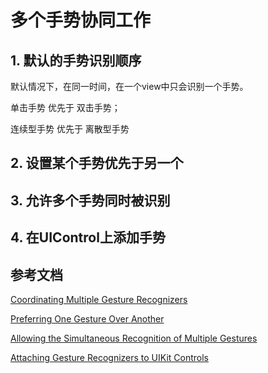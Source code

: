 # 多个手势协同工作

## 1. 默认的手势识别顺序

默认情况下，在同一时间，在一个view中只会识别一个手势。

单击手势 优先于 双击手势；

连续型手势 优先于 离散型手势

## 2. 设置某个手势优先于另一个


## 3. 允许多个手势同时被识别


## 4. 在UIControl上添加手势



## 参考文档 

[Coordinating Multiple Gesture Recognizers](https://developer.apple.com/documentation/uikit/touches_presses_and_gestures/coordinating_multiple_gesture_recognizers)

[Preferring One Gesture Over Another](https://developer.apple.com/documentation/uikit/touches_presses_and_gestures/coordinating_multiple_gesture_recognizers/preferring_one_gesture_over_another)

[Allowing the Simultaneous Recognition of Multiple Gestures](https://developer.apple.com/documentation/uikit/touches_presses_and_gestures/coordinating_multiple_gesture_recognizers/allowing_the_simultaneous_recognition_of_multiple_gestures)

[Attaching Gesture Recognizers to UIKit Controls](https://developer.apple.com/documentation/uikit/touches_presses_and_gestures/coordinating_multiple_gesture_recognizers/attaching_gesture_recognizers_to_uikit_controls?language=objc)